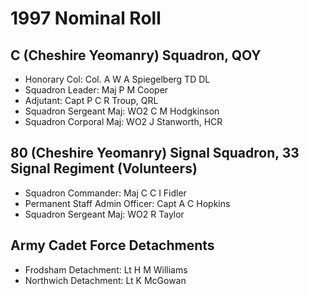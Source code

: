 # 1997 Nominal Roll

## C (Cheshire Yeomanry) Squadron, QOY

* Honorary Col: Col. A W A Spiegelberg TD DL
* Squadron Leader: Maj P M Cooper
* Adjutant: Capt P C R Troup, QRL
* Squadron Sergeant Maj: WO2 C M Hodgkinson
* Squadron Corporal Maj: WO2 J Stanworth, HCR

## 80 (Cheshire Yeomanry) Signal Squadron, 33 Signal Regiment (Volunteers)

* Squadron Commander: Maj C C I Fidler
* Permanent Staff Admin Officer: Capt A C Hopkins
* Squadron Sergeant Maj: WO2 R Taylor

## Army Cadet Force Detachments

* Frodsham Detachment: Lt H M Williams
* Northwich Detachment: Lt K McGowan
